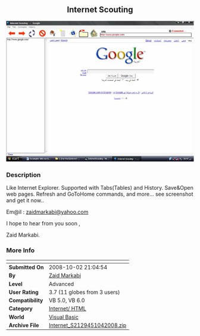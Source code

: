 ﻿<div align="center">

## Internet Scouting

<img src="PIC2008104410588760.jpg">
</div>

### Description

Like Internet Explorer. Supported with Tabs(Tables) and History. Save&amp;Open web pages. Refresh and GoToHome commands, and more... see screenshot and get it now..

Em@il : zaidmarkabi@yahoo.com

I hope to hear from you soon ,

Zaid Markabi.
 
### More Info
 


<span>             |<span>
---                |---
**Submitted On**   |2008-10-02 21:04:54
**By**             |[Zaid Markabi](https://github.com/Planet-Source-Code/PSCIndex/blob/master/ByAuthor/zaid-markabi.md)
**Level**          |Advanced
**User Rating**    |3.7 (11 globes from 3 users)
**Compatibility**  |VB 5\.0, VB 6\.0
**Category**       |[Internet/ HTML](https://github.com/Planet-Source-Code/PSCIndex/blob/master/ByCategory/internet-html__1-34.md)
**World**          |[Visual Basic](https://github.com/Planet-Source-Code/PSCIndex/blob/master/ByWorld/visual-basic.md)
**Archive File**   |[Internet\_S2129451042008\.zip](https://github.com/Planet-Source-Code/zaid-markabi-internet-scouting__1-71179/archive/master.zip)








